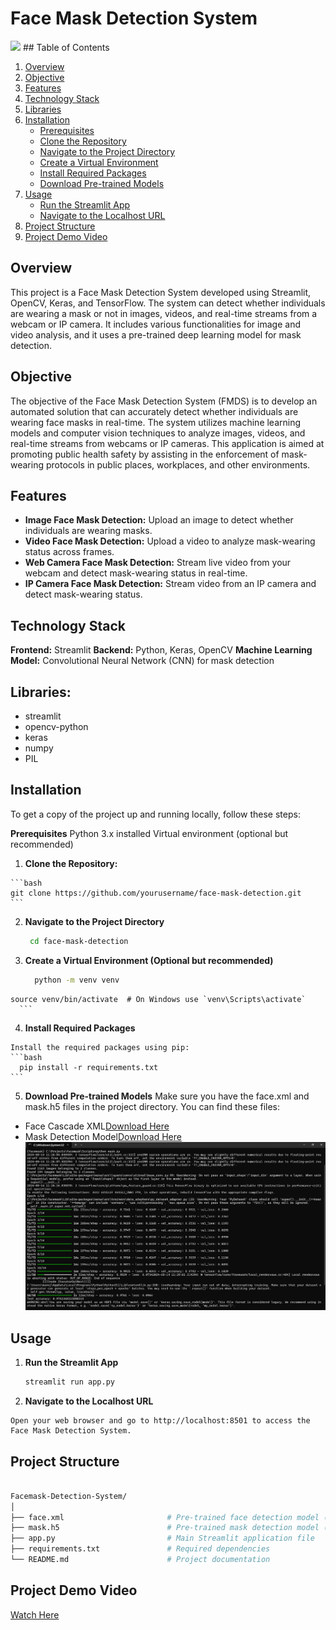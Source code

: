 # Face Mask Detection System
<img src="https://news.cgtn.com/news/77497a4e7a457a4e3241444d34636a4e3359444f31457a6333566d54/img/d87b2bb0ca8e47dcbff030e6d644f7de/d87b2bb0ca8e47dcbff030e6d644f7de.jpg">
## Table of Contents

1. [Overview](#overview)
2. [Objective](#objective)
3. [Features](#features)
4. [Technology Stack](#technology-stack)
5. [Libraries](#libraries)
6. [Installation](#installation)
    - [Prerequisites](#prerequisites)
    - [Clone the Repository](#clone-the-repository)
    - [Navigate to the Project Directory](#navigate-to-the-project-directory)
    - [Create a Virtual Environment](#create-a-virtual-environment-optional-but-recommended)
    - [Install Required Packages](#install-required-packages)
    - [Download Pre-trained Models](#download-pre-trained-models)
7. [Usage](#usage)
    - [Run the Streamlit App](#run-the-streamlit-app)
    - [Navigate to the Localhost URL](#navigate-to-the-localhost-url)
8. [Project Structure](#project-structure)
9. [Project Demo Video](#Project-Demo-Video)
## Overview
This project is a Face Mask Detection System developed using Streamlit, OpenCV, Keras, and TensorFlow. The system can detect whether individuals are wearing a mask or not in images, videos, and real-time streams from a webcam or IP camera. It includes various functionalities for image and video analysis, and it uses a pre-trained deep learning model for mask detection.
## Objective
The objective of the Face Mask Detection System (FMDS) is to develop an automated solution that can accurately detect whether individuals are wearing face masks in real-time. The system utilizes machine learning models and computer vision techniques to analyze images, videos, and real-time streams from webcams or IP cameras. This application is aimed at promoting public health safety by assisting in the enforcement of mask-wearing protocols in public places, workplaces, and other environments.
## Features
  - **Image Face Mask Detection:** Upload an image to detect whether individuals are wearing masks.
  - **Video Face Mask Detection:** Upload a video to analyze mask-wearing status across frames.
  - **Web Camera Face Mask Detection:** Stream live video from your webcam and detect mask-wearing status in real-time.
  - **IP Camera Face Mask Detection:** Stream video from an IP camera and detect mask-wearing status.
## Technology Stack
  **Frontend:** Streamlit
  **Backend:** Python, Keras, OpenCV
  **Machine Learning Model:** Convolutional Neural Network (CNN) for mask detection
## Libraries:
  - streamlit
  - opencv-python
  - keras
  - numpy
  - PIL
## Installation
To get a copy of the project up and running locally, follow these steps:

**Prerequisites**
Python 3.x installed
Virtual environment (optional but recommended)
  1. **Clone the Repository:**

    ```bash
    git clone https://github.com/yourusername/face-mask-detection.git
    ```
  2. **Navigate to the Project Directory**

     ```bash
      cd face-mask-detection
     ```
  3. **Create a Virtual Environment (Optional but recommended)**

      ```bash
        python -m venv venv
    source venv/bin/activate  # On Windows use `venv\Scripts\activate`
      ```
  4. **Install Required Packages**

    Install the required packages using pip:
    ```bash
      pip install -r requirements.txt
    ```
  5. **Download Pre-trained Models**
  Make sure you have the face.xml and mask.h5 files in the project directory. You can find these files:

  - Face Cascade XML[Download Here](face.xml)
  - Mask Detection Model[Download Here](mask.h5)
    <img src="accuracy.png">
## Usage
  1. **Run the Streamlit App**

      ```bash
      streamlit run app.py
      ```
  2. **Navigate to the Localhost URL**

    Open your web browser and go to http://localhost:8501 to access the Face Mask Detection System.

## Project Structure
  ```bash
  
  Facemask-Detection-System/
  │
  ├── face.xml                       # Pre-trained face detection model (Haar Cascade)
  ├── mask.h5                        # Pre-trained mask detection model (Keras)
  ├── app.py                         # Main Streamlit application file
  ├── requirements.txt               # Required dependencies
  └── README.md                      # Project documentation
  ```
## Project Demo Video
[Watch Here](https://drive.google.com/file/d/132ZWH-7bfS2U5ZtZHAWd-juagMGor4jK/view?usp=sharing)

